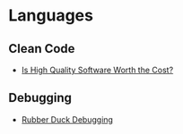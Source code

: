 # Languages

## Clean Code

- [Is High Quality Software Worth the Cost?](https://martinfowler.com/articles/is-quality-worth-cost.html)

## Debugging

- [Rubber Duck Debugging](https://rubberduckdebugging.com/)

